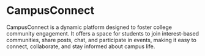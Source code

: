 # CampusConnect
 CampusConnect is a dynamic platform designed to foster college community engagement. It offers a space for students to join interest-based communities, share posts, chat, and participate in events, making it easy to connect, collaborate, and stay informed about campus life.
